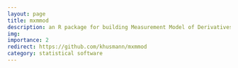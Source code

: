 ```yaml
---
layout: page
title: mxmmod
description: an R package for building Measurement Model of Derivatives (MMOD; Estabrook, 2015) models in OpenMx
img:
importance: 2
redirect: https://github.com/khusmann/mxmmod
category: statistical software
---
```

